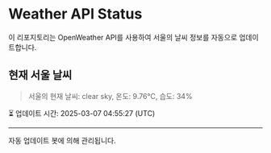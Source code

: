 
# Weather API Status

이 리포지토리는 OpenWeather API를 사용하여 서울의 날씨 정보를 자동으로 업데이트합니다.

## 현재 서울 날씨
> 서울의 현재 날씨: clear sky, 온도: 9.76°C, 습도: 34%

⏳ 업데이트 시간: 2025-03-07 04:55:27 (UTC)

---
자동 업데이트 봇에 의해 관리됩니다.
